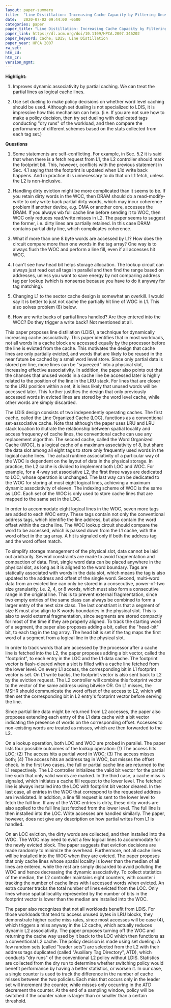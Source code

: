 ```yaml
---
layout: paper-summary
title:  "Line Distillation: Increasing Cache Capacity by Filtering Unused Words in Cache Lines"
date:   2020-07-02 09:44:00 -0500
categories: paper
paper_title: "Line Distillation: Increasing Cache Capacity by Filtering Unused Words in Cache Lines"
paper_link: https://dl.acm.org/doi/10.1109/HPCA.2007.346202
paper_keyword: Cache; LDIS; Line Distillation
paper_year: HPCA 2007
rw_set:
htm_cd:
htm_cr:
version_mgmt:
---
```


**Highlight:**

1. Improves dynamic associativity by partial caching. We can treat the partial lines as logical cache lines.

2. Use set dueling to make policy decisions on whether word level caching should be used. Although set dualing is not 
   specialized to LDIS, it is impressive how this mechanism can help.
   (i.e. If you are not sure how to make a policy decision, then try set dueling with duplicated tags conducting "dry
   runs" of the workload, and then compare the performance of different schemes based on the stats collected from each 
   tag set.)

**Questions**

1. Some statements are self-conflicting. For example, in Sec. 5.2 it is said that when there is a fetch request from L1, 
   the L2 controller should mark the footprint bit. This, however, conflicts with the previous statement in Sec. 4.1 saying
   that the footprint is updated when L1d write back happens. 
   And in practice it is unnecessary to do that on L1 fetch, unless the L2 is non-inclusive.

2. Handling dirty eviction might be more complicated than it seems to be. If you retain dirty words in the WOC, then
   DRAM should do a read-modify-write to only write back partial dirty words, which may incur coherence problem if
   another device, e.g. DMA or another core, accesses the DRAM.
   If you always wb full cache line before sending it to WOC, then WOC only reduces read/write misses in L2.
   The paper seems to suggest the former, i.e. dirty lines are partially retained. In this case DRAM contains partial
   dirty line, which complicates coherence.

3. What if more than one 8 byte words are accessed by L1? How does the circuit compare more than one words in the tag
   array? One way is to always flush the WOC and perform a line fill, even if all accesses hit WOC.

4. I can't see how head bit helps storage allocation. The lookup circuit can always just read out all tags in parallel
   and then find the range based on addresses, unless you want to save energy by not comparing address tag per lookup
   (which is nonsense because you have to do it anyway for tag matching).

5. Changing L1 to the sector cache design is somewhat an overkill. I would say it is better to just not cache the 
   partially hit line of WOC in L1. This also solves problem (6) below.

6. How are write backs of partial lines handled? Are they entered into the WOC? Do they trigger a write back? Not
   mentioned at all.

This paper proposes line distillation (LDIS), a technique for dynamically increasing cache associativity. 
This paper identifies that in most workloads, not all words in a cache block are accessed equally by the processor before 
the line is evicted from the cache. This motivates the design that cache lines are only partially evicted, and words 
that are likely to be reused in the near future be cached by a small word level store. Since only partial data is stored
per line, more lines can be "squeezed" into a physical slot, increasing effective associativity.
In addition, the paper also points out that the chances that unused words in a cache line be accessed later is highly
related to the position of the line in the LRU stack. For lines that are closer to the LRU position within a set,
it is less likely that unused words will be accessed later. This further justifies the design that only previously accessed
words in evicted lines are stored by the word level cache, while other words are simply discarded.

The LDIS design consists of two independently operating caches. The first cache, called the Line Organized Cache (LOC),
functions as a conventional set-associative cache. Note that although the paper uses LRU and LRU stack location to 
illutrate the relationship between spatial locality and access frequency of cache lines, the conventional cache can use
any replacement algorithm. The second cache, called the Word Organized Cache (WOC), is a logical cache of a maximum associativity 
of 8, but share the data slot among all eight tags to store only frequently used words in the logical cache lines. 
The actual runtime associativity of a particular way of the WOC is dependent on the layout of data in the physical storage.
In practice, the L2 cache is divided to implement both LOC and WOC. For example, for a 4-way set associative L2, the first
three ways are dedicated to LOC, whose operation is unchanged. The last way can be dedicated to the WOC for storing 
at most eight logical lines, achieving a maximum dynamic associativity of eleven.
The indexing scheme of WOC is the same as LOC. Each set of the WOC is only used to store cache lines that are mapped 
to the same set in the LOC.

In order to accommodate eight logical lines in the WOC, seven more tags are added to each WOC entry. These tags 
contain not only the conventional address tags, which identifie the line address, but also contain the word offset within
the cache line. The WOC lookup circuit should compare the word to be accessed, which is passed down from the L1 cache,
with the word offset in the tag array. A hit is signaled only if both the address tag and the word offset match.

To simplify storage management of the physical slot, data cannot be laid out arbitrarily. Several constraints are made
to avoid fragmentation and compaction of data. First, single word data can be placed anywhere in the physical slot, as
long as it is aligned to the word boundary. Tags are statically associated with words in the data slot, which means the 
tag is also updated to the address and offset of the single word. Second, multi-word data from an evicted line can only
be stored in a consecutive, power-of-two size granularity, i.e. 2, 4, or 8 words, which must also form a consecutive 
range in the original line. This is to prevent external fragmentation, since two empty entries of the same class can 
always be combined to form a larger entry of the next size class. The last constriant is that a segment of size K must
also align to K words boundaries in the physical slot. This is also to avoid external fragmentation, since segments are
stored compactly for most of the time if they are properly aligned.
To track the starting word of a segment, the paper also proposes adding a bit, called the "head-bit" bit, to each tag
in the tag array. The head bit is set if the tag maps the first word of a segment from a logical line in the physical slot.

In order to track words that are accessed by the processor after a cache line is fetched into the L2, the paper proposes
adding a bit vector, called the "footprint", to each entry in the LOC and the L1 data cache. The footprint vector
is flash-cleared when a slot is filled with a cache line fetched from the lower level. On every L1 access, the corresponding
bit in L1 footprint vector is set. On L1 write backs, the footprint vector is also sent back to L2 by the eviction request.
The L2 controller will combine this footprint vector to the vector of the same address using bitwise OR.
On L1 misses, the MSHR should communicate the word offset of the access to L2, which will then set the corresponding 
bit in L2 entry's footprint vector before serving the line.

Since partial line data might be returned from L2 accesses, the paper also proposes extending each entry of the L1 data 
cache with a bit vector indicating the presence of words on the corresponding offset. Accesses to non-existing words
are treated as misses, which are then forwarded to the L2. 

On a lookup operation, both LOC and WOC are probed in parallel. The paper lists four possible outcomes of the lookup
operation: (1) The access hits LOC; (2) The access hits a partial word in WOC; (3) The access misses both; (4) The access
hits an address tag in WOC, but misses the offset check.
In the first two cases, the full or partial cache line are returned to the L1 respectively. The L2 controller initializes 
the valid bit vector for the partial line such that only valid words are marked. In the third case, a cache miss is signaled,
which initiates a cache fill request to the lower level. The fetched line is always installed into the LOC with 
footprint bit vector cleared.
In the last case, all entries in the WOC that correspond to the requested address are invalidated. In addition, a line 
fill request is sent to the lower level to fetch the full line. If any of the WOC entries is dirty, these dirty words
are also applied to the full line just fetched from the lower level. The full line is then installed into the LOC.
Write accesses are handled similarly. The paper, however, does not give any description on how partial writes from L1
is handled.

On an LOC eviction, the dirty words are collected, and then installed into the WOC. The WOC may need to evict a few 
logical lines to accommodate for the newly evicted block. The paper suggests that eviction decisions are made randomly
to minimize the overhead.
Furthermore, not all cache lines will be installed into the WOC when they are evicted. The paper proposes that only
cache lines whose spatial locality is lower than the median of all lines are entered, while the rest are simply discarded 
to avoid polluting the WOC and hence decreasing the dynamic associativity.
To collect statistics of the median, the L2 controller maintains eight counters, with counter i tracking the number of 
cache lines with i accessed words when evicted. An extra counter tracks the total number of lines evicted from the LOC.
Only lines whose spatial locality represented by the number of bits in the footprint vector is lower than the median are
installed into the WOC.

The paper also recognizes that not all workloads benefit from LDIS. For those workloads that tend to access unused bytes
in LRU blocks, they demonstrate higher cache miss rates, since most accesses will be case (4), which triggers a miss 
anyway in the L2 cache, which actually reduces dynamic L2 associativity.
The paper proposes turning off the WOC and returning the cache way used by it back to the LOC which then functions as 
a conventional L2 cache. 
The policy decision is made using set dueling: A few random sets (called "leader sets") are selected from the L2 with 
their address tags duplicated (called "Auxiliary Tag Directory", ATD), 
which conducts "dry runs" of the conventional L2 policy without LDIS. Statistics are collected from the dry run to 
determine whether switching policy would benefit performance by having a better statistics, or worsen it.
In our case, a single counter is used to track the difference in the number of cache misses between the two policies.
Each miss that occurs only in the leader set will increment the counter, while misses only occurring in the ATD
decrement the counter. At the end of a sampling window, policy will be switched if the counter value is larger than
or smaller than a certain threshold.
